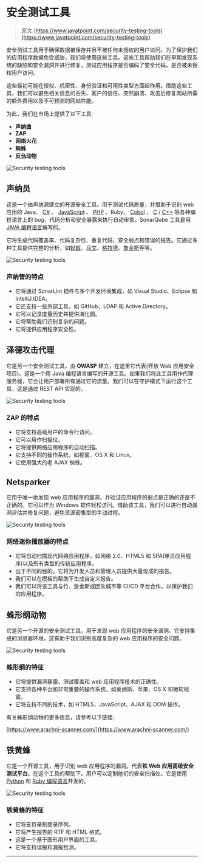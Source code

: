 # 安全测试工具

> 原文:[https://www.javatpoint.com/security-testing-tools](https://www.javatpoint.com/security-testing-tools)

安全测试工具用于确保数据被保存并且不被任何未授权的用户访问。为了保护我们的应用程序数据免受威胁，我们将使用这些工具。这些工具帮助我们在早期发现系统的缺陷和安全漏洞并进行修复，测试应用程序是否编码了安全代码，是否被未授权用户访问。

这些最初可能在授权、机密性、身份验证和可用性类型方面起作用。借助这些工具，我们可以避免相关信息的丢失、客户的信任、突然崩溃、攻击后修复网站所需的额外费用以及不可预测的网站性能。

为此，我们在市场上提供了以下工具:

*   **声纳曲**
*   **ZAP**
*   **网络火花**
*   **蜘蛛**
*   **反刍动物**

![Security testing tools](../Images/a94bf9edf55f669ff89997bff902c0ad.png)

## 声纳员

这是一个由声纳源建立的开源安全工具。用于测试代码质量，并借助于识别 web 应用的 Java、 [C#](https://www.javatpoint.com/c-sharp-tutorial) 、 [JavaScript](https://www.javatpoint.com/javascript-tutorial) 、 [PHP](https://www.javatpoint.com/php-tutorial) 、Ruby、 [Cobol](https://www.javatpoint.com/cobol) 、 [C](https://www.javatpoint.com/c-programming-language-tutorial) / [C++](https://www.javatpoint.com/cpp-tutorial) 等各种编程语言上的 bug、代码分析和安全暴露来执行自动审查。SonarQube 工具是用 [JAVA 编程语言](https://www.javatpoint.com/java-tutorial)编写的。

它将生成代码覆盖率、代码复杂性、重复代码、安全弱点和错误的报告。它通过多种工具提供完整的分析，如[蚂蚁](https://www.javatpoint.com/apache-ant-tutorial)、[马文](https://www.javatpoint.com/maven-tutorial)、[格拉德](https://www.javatpoint.com/gradle)、[詹金斯](https://www.javatpoint.com/jenkins)等等。

![Security testing tools](../Images/87c75f68fea2f19213a976a29951568b.png)

### 声纳管的特点

*   它将通过 SonarLint 插件与多个开发环境集成，如 Visual Studio、Eclipse 和 IntelliJ IDEA。
*   它还支持一些外部工具，如 GitHub、LDAP 和 Active Directory。
*   它可以记录度量历史并提供演化图。
*   它将帮助我们识别复杂的问题。
*   它将提供应用程序安全性。

## 泽德攻击代理

它是另一个安全测试工具，由 **OWASP** 建立，在这里它代表(开放 Web 应用安全项目)。这是一个用 Java 编程语言编写的开源工具。如果我们将此工具用作代理服务器，它会让用户部署所有通过它的流量。我们可以在守护模式下运行这个工具，这是通过 REST API 实现的。

![Security testing tools](../Images/47c4852ced2b96ecc5cdd321c568ba9c.png)

### ZAP 的特点

*   它将支持高级用户的命令行访问。
*   它可以用作扫描仪。
*   它将提供网络应用程序的自动扫描。
*   它支持不同的操作系统，如视窗、OS X 和 Linux。
*   它使用强大的老 AJAX 蜘蛛。

## Netsparker

它用于唯一地发现 web 应用程序的漏洞，并验证应用程序的弱点是正确的还是不正确的。它可以作为 Windows 软件轻松访问。借助该工具，我们可以进行自动漏洞评估并修复问题，避免资源密集型的手动过程。

![Security testing tools](../Images/d4e6d9fd01a0c76c354a1f7c712fb789.png)

### 网络迷你播放器的特点

*   它将自动扫描现代网络应用程序，如网络 2.0、HTML5 和 SPA(单页应用程序)以及所有类型的传统应用程序。
*   出于不同的目的，它将为开发人员和管理人员提供大量现成的报告。
*   我们可以在模板的帮助下生成自定义报告。
*   我们可以将该工具与竹、詹金斯或团队城市等 CI/CD 平台合作，以保护我们的应用程序。

## 蛛形纲动物

它是另一个开源的安全测试工具，用于发现 web 应用程序的安全漏洞。它支持集成的浏览器环境，这有助于我们识别高度复杂的 web 应用程序的安全问题。

![Security testing tools](../Images/4a0814bd47dbc12367f44cb2806f70b4.png)

### 蛛形纲的特征

*   它将提供漏洞暴露、测试覆盖和 web 应用程序技术的正确性。
*   它支持各种平台和非常重要的操作系统，如莱纳斯、苹果、OS X 和微软视窗。
*   它将支持不同的技术，如 HTML5、JavaScript、AJAX 和 DOM 操作。

有关蛛形纲动物的更多信息，请参考以下链接:

[https://www.arachni-scanner.com/](https://www.arachni-scanner.com/)

## 铁黄蜂

它是一个开源工具，用于识别 web 应用程序的漏洞。代表**铁 Web 应用高级安全测试平台**。在这个工具的帮助下，用户可以定制他们的安全扫描仪。它是使用 [Python](https://www.javatpoint.com/python-tutorial) 和 [Ruby 编程语言](https://www.javatpoint.com/ruby-tutorial)开发的。

![Security testing tools](../Images/18f000c20905dad5a968449e2fdf3ada.png)

### 铁黄蜂的特征

*   它将支持录制登录序列。
*   它将产生报告的 RTF 和 HTML 格式。
*   这是一个基于图形用户界面的工具。
*   它将支持误报和漏报检测。

* * *